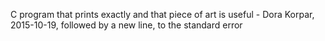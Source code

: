 C program that prints exactly and that piece of art is useful - Dora Korpar, 2015-10-19, followed by a new line, to the standard error
